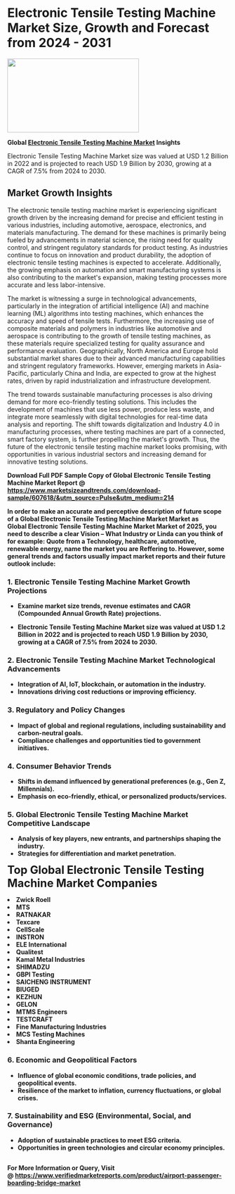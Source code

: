 <H1>Electronic Tensile Testing Machine Market Size, Growth and Forecast from 2024 - 2031</H1><img class="aligncenter size-medium wp-image-584254" src="https://thirdeyenews.in/wp-content/uploads/2024/09/Global-Market-Research-300x168.jpeg" alt="" width="300" height="168" /><p><strong>Global&nbsp;<a href="https://www.marketsizeandtrends.com/download-sample/607618/&amp;utm_source=Pulse&amp;utm_medium=214">Electronic Tensile Testing Machine Market</a> Insights</strong></p><p>Electronic Tensile Testing Machine Market size was valued at USD 1.2 Billion in 2022 and is projected to reach USD 1.9 Billion by 2030, growing at a CAGR of 7.5% from 2024 to 2030.</p><p><h2>Market Growth Insights</h2> <p>The electronic tensile testing machine market is experiencing significant growth driven by the increasing demand for precise and efficient testing in various industries, including automotive, aerospace, electronics, and materials manufacturing. The demand for these machines is primarily being fueled by advancements in material science, the rising need for quality control, and stringent regulatory standards for product testing. As industries continue to focus on innovation and product durability, the adoption of electronic tensile testing machines is expected to accelerate. Additionally, the growing emphasis on automation and smart manufacturing systems is also contributing to the market's expansion, making testing processes more accurate and less labor-intensive.</p> <p><strong></strong></p> <p>The market is witnessing a surge in technological advancements, particularly in the integration of artificial intelligence (AI) and machine learning (ML) algorithms into testing machines, which enhances the accuracy and speed of tensile tests. Furthermore, the increasing use of composite materials and polymers in industries like automotive and aerospace is contributing to the growth of tensile testing machines, as these materials require specialized testing for quality assurance and performance evaluation. Geographically, North America and Europe hold substantial market shares due to their advanced manufacturing capabilities and stringent regulatory frameworks. However, emerging markets in Asia-Pacific, particularly China and India, are expected to grow at the highest rates, driven by rapid industrialization and infrastructure development. <p>The trend towards sustainable manufacturing processes is also driving demand for more eco-friendly testing solutions. This includes the development of machines that use less power, produce less waste, and integrate more seamlessly with digital technologies for real-time data analysis and reporting. The shift towards digitalization and Industry 4.0 in manufacturing processes, where testing machines are part of a connected, smart factory system, is further propelling the market's growth. Thus, the future of the electronic tensile testing machine market looks promising, with opportunities in various industrial sectors and increasing demand for innovative testing solutions.</p> <p><strong></p><p><span class=""><strong>Download Full PDF Sample Copy of Global Electronic Tensile Testing Machine Market Report</strong> @ <a href="https://www.marketsizeandtrends.com/download-sample/607618/&amp;utm_source=Pulse&amp;utm_medium=214" target="_blank">https://www.marketsizeandtrends.com/download-sample/607618/&amp;utm_source=Pulse&amp;utm_medium=214</a></span></p><p>In order to make an accurate and perceptive description of future scope of a Global&nbsp;Electronic Tensile Testing Machine Market Market as Global&nbsp;Electronic Tensile Testing Machine Market Market of 2025, you need to describe a clear Vision &ndash; What Industry or Linda can you think of for example: Quote from a Technology, healthcare, automotive, renewable energy, name the market you are Reffering to. However, some general trends and factors usually impact market reports and their future outlook include:</p><h3>1.&nbsp;<strong>Electronic Tensile Testing Machine Market Growth Projections</strong></h3><ul><li>Examine market size trends, revenue estimates and CAGR (Compounded Annual Growth Rate) projections.</li><li><p>Electronic Tensile Testing Machine Market size was valued at USD 1.2 Billion in 2022 and is projected to reach USD 1.9 Billion by 2030, growing at a CAGR of 7.5% from 2024 to 2030.</p></li></ul><h3>2.&nbsp;<strong>Electronic Tensile Testing Machine Market Technological Advancements</strong></h3><ul><li>Integration of AI, IoT, blockchain, or automation in the industry.</li><li>Innovations driving cost reductions or improving efficiency.</li></ul><h3>3.&nbsp;<strong>Regulatory and Policy Changes</strong></h3><ul><li>Impact of global and regional regulations, including sustainability and carbon-neutral goals.</li><li>Compliance challenges and opportunities tied to government initiatives.</li></ul><h3>4.&nbsp;<strong>Consumer Behavior Trends</strong></h3><ul><li>Shifts in demand influenced by generational preferences (e.g., Gen Z, Millennials).</li><li>Emphasis on eco-friendly, ethical, or personalized products/services.</li></ul><h3>5.&nbsp;<strong>Global Electronic Tensile Testing Machine Market Competitive Landscape</strong></h3><ul><li>Analysis of key players, new entrants, and partnerships shaping the industry.</li><li>Strategies for differentiation and market penetration.</li></ul><p data-pm-slice="1 1 []"><span style="color: inherit; font-family: inherit; font-size: 25px;">Top Global Electronic Tensile Testing Machine Market Companies</span></p><div class="" data-test-id=""><p><li>Zwick Roell</li><li> MTS</li><li> RATNAKAR</li><li> Texcare</li><li> CellScale</li><li> INSTRON</li><li> ELE International</li><li> Qualitest</li><li> Kamal Metal Industries</li><li> SHIMADZU</li><li> GBPI Testing</li><li> SAICHENG INSTRUMENT</li><li> BIUGED</li><li> KEZHUN</li><li> GELON</li><li> MTMS Engineers</li><li> TESTCRAFT</li><li> Fine Manufacturing Industries</li><li> MCS Testing Machines</li><li> Shanta Engineering</li></p></div><h3>6.&nbsp;<strong>Economic and Geopolitical Factors</strong></h3><ul><li>Influence of global economic conditions, trade policies, and geopolitical events.</li><li>Resilience of the market to inflation, currency fluctuations, or global crises.</li></ul><h3>7.&nbsp;<strong>Sustainability and ESG (Environmental, Social, and Governance)</strong></h3><ul><li>Adoption of sustainable practices to meet ESG criteria.</li><li>Opportunities in green technologies and circular economy principles.</li></ul><h2><strong style="font-size: 14px;">For More Information or Query, Visit @&nbsp;</strong><a style="background-color: #ffffff; font-size: 14px;" href="https://www.marketsizeandtrends.com/report/electronic-tensile-testing-machine-market/" target="_blank">https://www.verifiedmarketreports.com/product/airport-passenger-boarding-bridge-market</a></h2>
